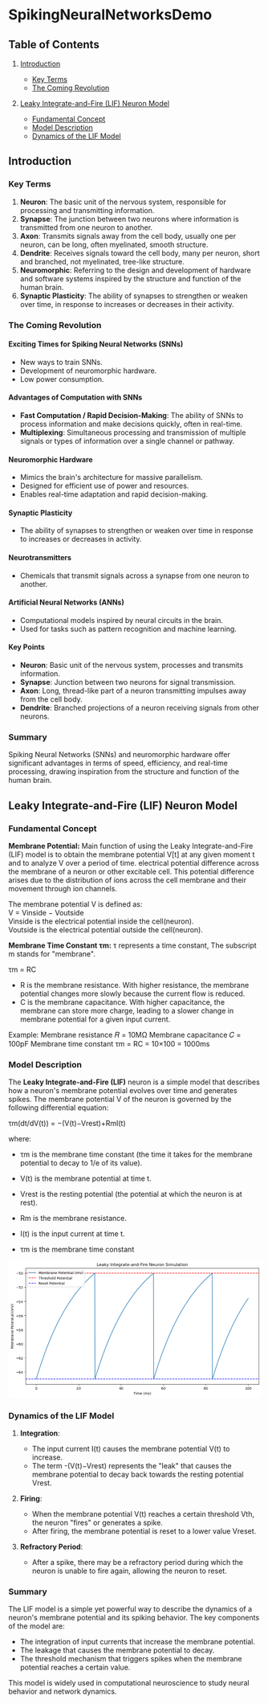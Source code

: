 # SpikingNeuralNetworksDemo

## Table of Contents
1. [Introduction](#introduction)
   - [Key Terms](#key-terms)
   - [The Coming Revolution](#the-coming-revolution)

2. [Leaky Integrate-and-Fire (LIF) Neuron Model](#leaky-integrate-and-fire-lif-neuron-model)
   - [Fundamental Concept](#fundamental-concept)
   - [Model Description](#model-description)
   - [Dynamics of the LIF Model](#dynamics-of-the-lif-model)

## Introduction

### Key Terms

1. **Neuron**: The basic unit of the nervous system, responsible for processing and transmitting information.
2. **Synapse**: The junction between two neurons where information is transmitted from one neuron to another.
3. **Axon**: Transmits signals away from the cell body, usually one per neuron, can be long, often myelinated, smooth structure.
4. **Dendrite**: Receives signals toward the cell body, many per neuron, short and branched, not myelinated, tree-like structure.
5. **Neuromorphic**: Referring to the design and development of hardware and software systems inspired by the structure and function of the human brain.
6. **Synaptic Plasticity**: The ability of synapses to strengthen or weaken over time, in response to increases or decreases in their activity.

### The Coming Revolution

#### Exciting Times for Spiking Neural Networks (SNNs)
- New ways to train SNNs.
- Development of neuromorphic hardware.
- Low power consumption.

#### Advantages of Computation with SNNs
- **Fast Computation / Rapid Decision-Making**: The ability of SNNs to process information and make decisions quickly, often in real-time.
- **Multiplexing**: Simultaneous processing and transmission of multiple signals or types of information over a single channel or pathway.

#### Neuromorphic Hardware
- Mimics the brain's architecture for massive parallelism.
- Designed for efficient use of power and resources.
- Enables real-time adaptation and rapid decision-making.

#### Synaptic Plasticity
- The ability of synapses to strengthen or weaken over time in response to increases or decreases in activity.

#### Neurotransmitters
- Chemicals that transmit signals across a synapse from one neuron to another.

#### Artificial Neural Networks (ANNs)
- Computational models inspired by neural circuits in the brain.
- Used for tasks such as pattern recognition and machine learning.

#### Key Points
- **Neuron**: Basic unit of the nervous system, processes and transmits information.
- **Synapse**: Junction between two neurons for signal transmission.
- **Axon**: Long, thread-like part of a neuron transmitting impulses away from the cell body.
- **Dendrite**: Branched projections of a neuron receiving signals from other neurons.

### Summary
Spiking Neural Networks (SNNs) and neuromorphic hardware offer significant advantages in terms of speed, efficiency, and real-time processing, drawing inspiration from the structure and function of the human brain.

## Leaky Integrate-and-Fire (LIF) Neuron Model

### Fundamental Concept
**Membrane Potential:** Main function of using the Leaky Integrate-and-Fire (LIF) model is to obtain the membrane potential V[t] at any given moment t and to analyze V over a period of time. electrical potential difference across the membrane of a neuron or other excitable cell. This potential difference arises due to the distribution of ions across the cell membrane and their movement through ion channels.<br>

The membrane potential V is defined as:<br>
V = Vinside − Voutside<br>
Vinside ​is the electrical potential inside the cell(neuron).<br>
Voutside is the electrical potential outside the cell(neuron).<br>

**Membrane Time Constant τm:** τ represents a time constant, The subscript m stands for "membrane".

τm = RC
- R is the membrane resistance. With higher resistance, the membrane potential changes more slowly because the current flow is reduced.
- C is the membrane capacitance. With higher capacitance, the membrane can store more charge, leading to a slower change in membrane potential for a given input current.

Example:
Membrane resistance 𝑅 = 10MΩ
Membrane capacitance 𝐶 = 100pF
Membrane time constant τm = RC = 10×100 = 1000ms

### Model Description
The **Leaky Integrate-and-Fire (LIF)** neuron is a simple model that describes how a neuron's membrane potential evolves over time and generates spikes. The membrane potential V of the neuron is governed by the following differential equation:

τm(dt/dV(t)) = −(V(t)−Vrest)+RmI(t)

where:
- τm is the membrane time constant (the time it takes for the membrane potential to decay to 1/e of its value).
- V(t) is the membrane potential at time t.
- Vrest is the resting potential (the potential at which the neuron is at rest).
- Rm is the membrane resistance.
- I(t) is the input current at time t.

-  τm is the membrane time constant

![Leaky Integrate and Fire Neuron](Image/leaky_integrate_and_fire_neuron02.png)

### Dynamics of the LIF Model
1. **Integration**:
   - The input current I(t) causes the membrane potential V(t) to increase.
   - The term -(V(t)−Vrest) represents the "leak" that causes the membrane potential to decay back towards the resting potential Vrest.

2. **Firing**:
   - When the membrane potential V(t) reaches a certain threshold Vth, the neuron "fires" or generates a spike.
   - After firing, the membrane potential is reset to a lower value Vreset.

3. **Refractory Period**:
   - After a spike, there may be a refractory period during which the neuron is unable to fire again, allowing the neuron to reset.

### Summary
The LIF model is a simple yet powerful way to describe the dynamics of a neuron's membrane potential and its spiking behavior. The key components of the model are:
- The integration of input currents that increase the membrane potential.
- The leakage that causes the membrane potential to decay.
- The threshold mechanism that triggers spikes when the membrane potential reaches a certain value.

This model is widely used in computational neuroscience to study neural behavior and network dynamics.